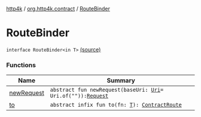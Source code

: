 [http4k](../../index.md) / [org.http4k.contract](../index.md) / [RouteBinder](./index.md)

# RouteBinder

`interface RouteBinder<in T>` [(source)](https://github.com/http4k/http4k/blob/master/http4k-contract/src/main/kotlin/org/http4k/contract/extensions.kt#L22)

### Functions

| Name | Summary |
|---|---|
| [newRequest](new-request.md) | `abstract fun newRequest(baseUri: `[`Uri`](../../org.http4k.core/-uri/index.md)` = Uri.of("")): `[`Request`](../../org.http4k.core/-request/index.md) |
| [to](to.md) | `abstract infix fun to(fn: `[`T`](index.md#T)`): `[`ContractRoute`](../-contract-route/index.md) |
